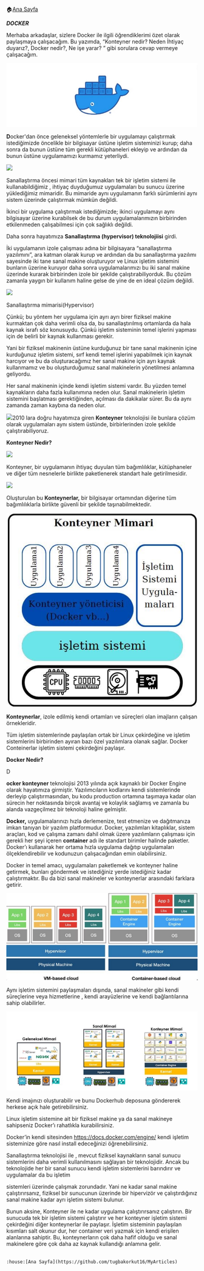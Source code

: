 ﻿:house:[Ana Sayfa](https://github.com/tugbakorkut16/MyArticles)
 
 ***DOCKER***

Merhaba arkadaşlar, sizlere Docker ile ilgili öğrendiklerimi özet olarak paylaşmaya çalışacağım. Bu yazımda, “Konteyner nedir? Neden İhtiyaç duyarız?, Docker nedir?, Ne işe yarar? ” gibi sorulara cevap vermeye çalışacağım.

![](Aspose.Words.6870c290-4632-42ae-bf14-6c7518f1e09d.001.jpeg)

**D**ocker'dan önce geleneksel yöntemlerle bir uygulamayı çalıştırmak istediğimizde öncelikle bir bilgisayar üstüne işletim sisteminizi kurup; daha sonra da bunun üstüne tüm gerekli kütüphaneleri ekleyip ve ardından da bunun üstüne uygulamamızı kurmamız yeterliydi.

![](Aspose.Words.6870c290-4632-42ae-bf14-6c7518f1e09d.002.png)

Sanallaştırma öncesi mimari tüm kaynakları tek bir işletim sistemi ile kullanabildiğimiz , ihtiyaç duyduğumuz uygulamaları bu sunucu üzerine yüklediğimiz mimaridir. Bu mimaride aynı uygulamanın farklı sürümlerini aynı sistem üzerinde çalıştırmak mümkün değildi.

İkinci bir uygulama çalıştırmak istediğimizde; ikinci uygulamayı aynı bilgisayar üzerine kurabilsek de bu durum uygulamalarımızın birbirinden etkilenmeden çalışabilmesi için çok sağlıklı değildi.

Daha sonra hayatımıza **Sanallaştırma (hypervisor) teknolojiisi** girdi.

İki uygulamanın izole çalışması adına bir bilgisayara “sanallaştırma yazılımını”, ara katman olarak kurup ve ardından da bu sanallaştırma yazılımı sayesinde iki tane sanal makine oluşturuyor ve Linux işletim sistemini bunların üzerine kuruyor daha sonra uygulamalarımızı bu iki sanal makine üzerinde kurarak birbirinden izole bir şekilde çalıştırabiliyorduk. Bu çözüm zamanla yaygın bir kullanım haline gelse de yine de en ideal çözüm değildi.

![](Aspose.Words.6870c290-4632-42ae-bf14-6c7518f1e09d.003.png)

Sanallaştırma mimarisi(Hypervisor)

Çünkü; bu yöntem her uygulama için ayrı ayrı birer fiziksel makine kurmaktan çok daha verimli olsa da, bu sanallaştırılmış ortamlarda da hala kaynak israfı söz konusuydu. Çünkü işletim sisteminin temel işlerini yapması için de belirli bir kaynak kullanması gerekir.

Yani bir fiziksel makinenin üstüne kurduğunuz bir tane sanal makinenin içine kurduğunuz işletim sistemi, sırf kendi temel işlerini yapabilmek için kaynak harcıyor ve bu da oluşturacağımız her sanal makine için ayrı kaynak kullanmamız ve bu oluşturduğumuz sanal makinelerin yönetilmesi anlamına geliyordu.

Her sanal makinenin içinde kendi işletim sistemi vardır. Bu yüzden temel kaynakların daha fazla kullanımına neden olur. Sanal makinelerin işletim sistemini başlatması gerektiğinden, açılması da dakikalar sürer. Bu da aynı zamanda zaman kaybına da neden olur.

![](Aspose.Words.6870c290-4632-42ae-bf14-6c7518f1e09d.004.png)2010 lara doğru hayatımıza giren **Konteyner** teknolojisi ile bunlara çözüm olarak uygulamaları aynı sistem üstünde, birbirlerinden izole şekilde çalıştırabiliyoruz.

**Konteyner Nedir?**

![](Aspose.Words.6870c290-4632-42ae-bf14-6c7518f1e09d.005.png)

Konteyner, bir uygulamanın ihtiyaç duyulan tüm bağımlılıklar, kütüphaneler ve diğer tüm nesnelerle birlikte paketlenerek standart hale getirilmesidir.

![](Aspose.Words.6870c290-4632-42ae-bf14-6c7518f1e09d.006.png)

Oluşturulan bu **Konteynerlar,** bir bilgisayar ortamından diğerine tüm bağımlılıklarla birlikte güvenli bir şekilde taşınabilmektedir.

![](Aspose.Words.6870c290-4632-42ae-bf14-6c7518f1e09d.007.jpeg)

**Konteynerlar**, izole edilmiş kendi ortamları ve süreçleri olan imajların çalışan örnekleridir.

Tüm işletim sistemlerinde paylaşılan ortak bir Linux çekirdeğine ve işletim sistemlerini birbirinden ayıran bazı özel yazılımlara olanak sağlar. Docker Conteinerlar işletim sistemi çekirdeğini paylaşır.

**Docker Nedir?**

D

**ocker konteyner** teknolojisi 2013 yılında açık kaynaklı bir Docker Engine olarak hayatımıza girmiştir. Yazılımcıların kodlarını kendi sistemlerinde derleyip çalıştırmasından, bu kodu production ortamına taşımaya kadar olan sürecin her noktasında birçok avantaj ve kolaylık sağlamış ve zamanla bu alanda vazgeçilmez bir teknoloji haline gelmiştir.

**Docker,** uygulamalarınızı hızla derlemenize, test etmenize ve dağıtmanıza imkan tanıyan bir yazılım platformudur. Docker, yazılımları kitaplıklar, sistem araçları, kod ve çalışma zamanı dahil olmak üzere yazılımların çalışması için gerekli her şeyi içeren **container** adı ile standart birimler halinde paketler. Docker’ı kullanarak her ortama hızla uygulama dağıtıp uygulamaları ölçeklendirebilir ve kodunuzun çalışacağından emin olabilirsiniz.

Docker in temel amacı, uygulamaları paketlemek ve konteyner haline getirmek, bunları göndermek ve istediğiniz yerde istediğiniz kadar çalıştırmaktır. Bu da bizi sanal makineler ve konteynerlar arasındaki farklara getirir.

![](Aspose.Words.6870c290-4632-42ae-bf14-6c7518f1e09d.008.jpeg)

Aynı işletim sistemini paylaşmaları dışında, sanal makineler gibi kendi süreçlerine veya hizmetlerine , kendi arayüzlerine ve kendi bağlantılarına sahip olabilirler.

![](Aspose.Words.6870c290-4632-42ae-bf14-6c7518f1e09d.009.jpeg)

Kendi imajınızı oluşturabilir ve bunu Dockerhub deposuna göndererek herkese açık hale getirebilirsiniz.

Linux işletim sistemine ait bir fiziksel makine ya da sanal makineye sahipseniz Docker’ı rahatlıkla kurabilirsiniz.

Docker’in kendi sitesinden <https://docs.docker.com/engine/> kendi işletim sisteminize göre nasıl install edeceğinizi öğrenebilirsiniz.

Sanallaştırma teknolojisi ile , mevcut fiziksel kaynakların sanal sunucu sistemlerini daha verimli kullanılmasını sağlayan bir teknolojidir. Ancak bu teknolojide her bir sanal sunucu kendi işletim sistemlerini barındırır ve uygulamalar da bu işletim

sistemleri üzerinde çalışmak zorundadır. Yani ne kadar sanal makine çalıştırırsanız, fiziksel bir sunucunun üzerinde bir hipervizör ve çalıştırdığınız sanal makine kadar ayrı işletim sistemi bulunur.

Bunun aksine, Konteyner ile ne kadar uygulama çalıştırırsanız çalıştırın. Bir sunucuda tek bir işletim sistemi çalıştırır ve her konteyner işletim sistemi çekirdeğini diğer konteynerlar ile paylaşır. İşletim sisteminin paylaşılan kısımları salt okunur dur, her container veri yazmak için kendi erişilen alanlarına sahiptir. Bu, konteynerların çok daha hafif olduğu ve sanal makinelere göre çok daha az kaynak kullandığı anlamına gelir.
                                                                                                                             
                                                                                          :house:[Ana Sayfa](https://github.com/tugbakorkut16/MyArticles)
